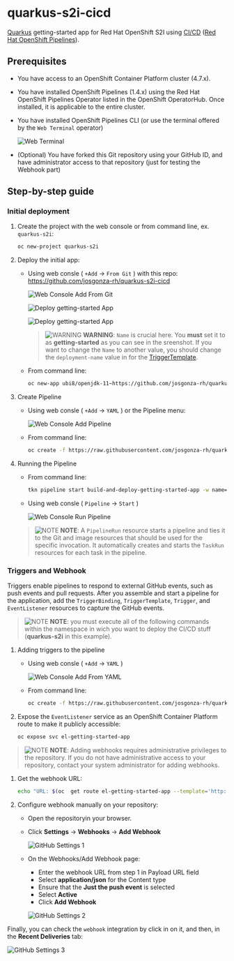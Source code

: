 # quarkus-s2i-cicd
[Quarkus](https://quarkus.io/) getting-started app for Red Hat OpenShift S2I using [CI/CD](https://cloud.redhat.com/learn/topics/ci-cd) ([Red Hat OpenShift Pipelines](https://docs.openshift.com/container-platform/latest/cicd/pipelines/understanding-openshift-pipelines.html)).

## Prerequisites

* You have access to an OpenShift Container Platform cluster (4.7.x).

* You have installed OpenShift Pipelines (1.4.x) using the Red Hat OpenShift Pipelines Operator listed in the OpenShift OperatorHub. Once installed, it is applicable to the entire cluster.

* You have installed OpenShift Pipelines CLI (or use the terminal offered by the `Web Terminal` operator)

  ![Web Terminal](images/web_terminal.png)

* (Optional) You have forked this Git repository using your GitHub ID, and have administrator access to that repository (just for testing the Webhook part)

## Step-by-step guide

### Initial deployment

1. Create the project with the web console or from command line, ex. `quarkus-s2i`:

    ```bash
    oc new-project quarkus-s2i
    ```

2. Deploy the initial app:

    * Using web consle ( `+Add` -> `From Git` ) with this repo: https://github.com/josgonza-rh/quarkus-s2i-cicd

      ![Web Console Add From Git](images/add_from_git.png)

      ![Deploy getting-started App](images/s2i_part1.png)

      ![Deploy getting-started App](images/s2i_part2.png)

      > ![WARNING](images/warning-icon.png) **WARNING**: `Name` is crucial here. You **must** set it to as **getting-started** as you can see in the sreenshot. If you want to change the `Name` to another value, you should change the `deployment-name` value in for the [TriggerTemplate](cicd/resources/02-triggers/getting-started-trigger.yaml).

    * From command line:

        ```bash
        oc new-app ubi8/openjdk-11~https://github.com/josgonza-rh/quarkus-s2i-cicd --name=getting-started
        ```

3. Create Pipeline

    * Using web consle ( `+Add` -> `YAML` ) or the Pipeline menu:

      ![Web Console Add Pipeline](images/create_pipeline.png)

    * From command line:

        ```bash
        oc create -f https://raw.githubusercontent.com/josgonza-rh/quarkus-s2i-cicd/main/resources/01-pipelines/getting-started-pipeline.yaml
        ```

4. Running the Pipeline

    * From command line:

        ```bash
        tkn pipeline start build-and-deploy-getting-started-app -w name=workspace,volumeClaimTemplateFile=https://raw.githubusercontent.com/josgonza-rh/quarkus-s2i-cicd/main/resources/00-worspaces/getting-started-workspace.yaml -p GIT_REPO=https://github.com/josgonza-rh/quarkus-s2i-cicd
        ```

    * Using web consle ( `Pipeline` -> `Start` )

      ![Web Console Run Pipeline](images/run_pipeline.png)

    > ![NOTE](images/note-icon.png) **NOTE**: A `PipelineRun` resource starts a pipeline and ties it to the Git and image resources that should be used for the specific invocation. It automatically creates and starts the `TaskRun` resources for each task in the pipeline.

### Triggers and Webhook

Triggers enable pipelines to respond to external GitHub events, such as push events and pull requests. After you assemble and start a pipeline for the application, add the `TriggerBinding`, `TriggerTemplate`, `Trigger`, and `EventListener` resources to capture the GitHub events.

> ![NOTE](images/note-icon.png) **NOTE**: you must execute all of the following commands within the namespace in wich you want to deploy the CI/CD stuff (**quarkus-s2i** in this example).

1. Adding triggers to the pipeline

    * Using web consle ( `+Add` -> `YAML` )

      ![Web Console Add From YAML](images/add_yaml.png)

    * From command line:

        ```bash
        oc create -f https://raw.githubusercontent.com/josgonza-rh/quarkus-s2i-cicd/main/resources/02-triggers/getting-started-trigger.yaml
        ```

2. Expose the `EventListener` service as an OpenShift Container Platform route to make it publicly accessible:

    ```bash
    oc expose svc el-getting-started-app
    ```

> ![NOTE](images/note-icon.png) **NOTE**: Adding webhooks requires administrative privileges to the repository. If you do not have administrative access to your repository, contact your system administrator for adding webhooks.

1. Get the webhook URL:

    ```bash
    echo "URL: $(oc  get route el-getting-started-app --template='http://{{.spec.host}}')"
    ```

2. Configure webhook manually on your repository:

    * Open the repositoryin your browser.
    * Click **Settings** → **Webhooks** → **Add Webhook**

        ![GitHub Settings 1](images/webhook_part1.png)

    * On the Webhooks/Add Webhook page:
        * Enter the webhook URL from step 1 in Payload URL field
        * Select **application/json** for the Content type
        * Ensure that the **Just the push event** is selected
        * Select **Active**
        * Click **Add Webhook**

      ![GitHub Settings 2](images/webhook_part2.png)

Finally, you can check the `webhook` integration by click in on it, and then, in the **Recent Deliveries** tab:

![GitHub Settings 3](images/webhook_part3.png)